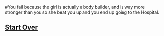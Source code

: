 #You fail because the girl is actually a body builder, and is way more stronger than you so she beat you up and you end up going to the Hospital.
 ## [Start Over](../README.md)